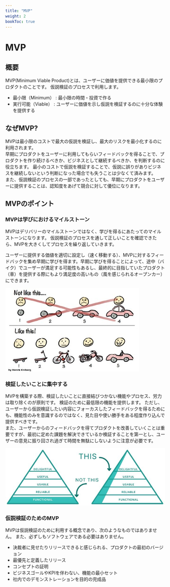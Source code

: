 ```yaml
---
title: "MVP"
weight: 2
bookToc: true
---
```


# MVP

## 概要
MVP(Minimum Viable Product)とは、ユーザーに価値を提供できる最小限のプロダクトのことです。
仮説検証のプロセスで利用します。
- 最小限（Minimum） : 最小限の時間・投資で作る
- 実行可能（Viable） : ユーザーに価値を示し仮説を検証するのに十分な体験を提供する

## なぜMVP?
MVPは最小限のコストで最大の仮説を検証し、最大のリスクを最小化するのに利用されます。  
早期にプロダクトをユーザーに利用してもらいフィードバックを得ることで、プロダクトを作り続けるべきか、ビジネスとして継続するべきか、を判断するのに役立ちます。
最小のコストで仮説を検証することで、仮説に誤りがありビジネスを継続しないという判断になった場合でも失うことは少なくて済みます。  
また、仮説検証のプロセスの一部であったとしても、早期にプロダクトをユーザーに提供することは、認知度をあげて競合に対して優位になります。

## MVPのポイント
### MVPは学びにおけるマイルストーン
MVPはデリバリーのマイルストーンではなく、学びを得るにあたってのマイルストーンになります。
仮説検証のプロセスを通して正しいことを確認できたら、MVPを大きくしてプロセスを繰り返していきます。

ユーザーに提供する価値を適切に設定し（速く移動する）、MVPに対するフィードバックを集め早期に学びを得ます。早期に学びを得ることによって、途中（バイク）でユーザーが満足する可能性もあるし、最終的に目指していたプロダクト（車）を提供する際にもより満足度の高いもの（風を感じられるオープンカー）にできます。

![mvp1](mvp1.jpg)

### 検証したいことに集中する
MVPを構築する際、検証したいことに直接結びつかない機能やプロセス、労力は取り除くのが原則です。
検証のために最低限の機能を提供します。
ただし、ユーザーから仮説検証したい内容にフォーカスしたフィードバックを得るためにも、機能性のみを意識するのではなく、見た目や使い勝手をある程度作り込んで提供すべきです。  
また、ユーザーからのフィードバックを得てプロダクトを改善していくことは重要ですが、最初に定めた課題を解決できているか検証することを第一とし、ユーザーの意見に振り回され過ぎて時間を無駄にしないように注意が必要です。

![mvp2](mvp2.jpg)

### 仮説検証のためのMVP
MVPは仮説検証のために利用する概念であり、次のようなものではありません。
また、必ずしもソフトウェアである必要はありません。
- 決裁者に見せたりリリースできると感じられる、プロダクトの最初のバージョン
- 最優先と定義したリリース
- コンセプトの証明
- ビジネスゴールやKPIを伴わない、機能の最小セット
- 社内でのデモンストレーションを目的の完成品
